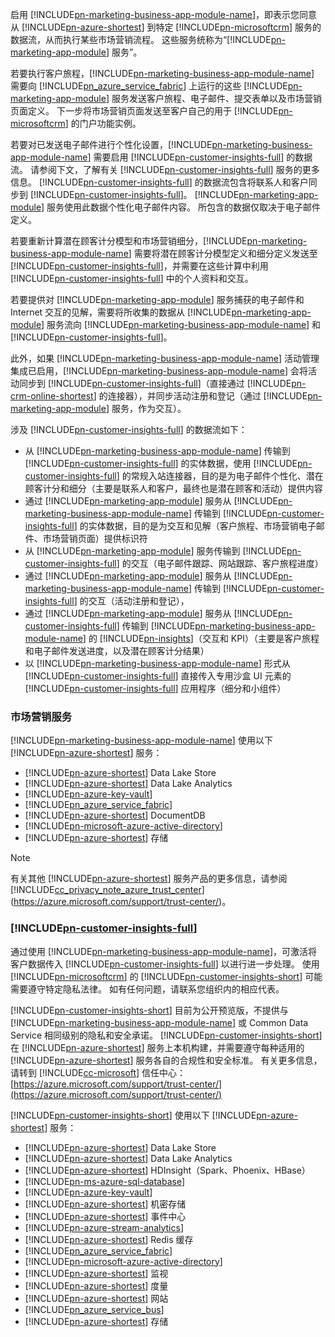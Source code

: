 启用 [!INCLUDE[pn-marketing-business-app-module-name](../includes/pn-marketing-business-app-module-name.md)]，即表示您同意从 [!INCLUDE[pn-azure-shortest](../includes/pn-azure-shortest.md)] 到特定 [!INCLUDE[pn-microsoftcrm](../includes/pn-microsoftcrm.md)] 服务的数据流，从而执行某些市场营销流程。 这些服务统称为“[!INCLUDE[pn-marketing-app-module](../includes/pn-marketing-app-module.md)] 服务”。

若要执行客户旅程，[!INCLUDE[pn-marketing-business-app-module-name](../includes/pn-marketing-business-app-module-name.md)] 需要向 [!INCLUDE[pn_azure_service_fabric](../includes/pn_azure_service_fabric.md)] 上运行的这些 [!INCLUDE[pn-marketing-app-module](../includes/pn-marketing-app-module.md)] 服务发送客户旅程、电子邮件、提交表单以及市场营销页面定义。 下一步将市场营销页面发送至客户自己的用于 [!INCLUDE[pn-microsoftcrm](../includes/pn-microsoftcrm.md)] 的门户功能实例。

若要对已发送电子邮件进行个性化设置，[!INCLUDE[pn-marketing-business-app-module-name](../includes/pn-marketing-business-app-module-name.md)] 需要启用 [!INCLUDE[pn-customer-insights-full](../includes/pn-customer-insights-full.md)] 的数据流。 请参阅下文，了解有关 [!INCLUDE[pn-customer-insights-full](../includes/pn-customer-insights-full.md)] 服务的更多信息。 [!INCLUDE[pn-customer-insights-full](../includes/pn-customer-insights-full.md)] 的数据流包含将联系人和客户同步到 [!INCLUDE[pn-customer-insights-full](../includes/pn-customer-insights-full.md)]。 [!INCLUDE[pn-marketing-app-module](../includes/pn-marketing-app-module.md)] 服务使用此数据个性化电子邮件内容。 所包含的数据仅取决于电子邮件定义。

若要重新计算潜在顾客计分模型和市场营销细分，[!INCLUDE[pn-marketing-business-app-module-name](../includes/pn-marketing-business-app-module-name.md)] 需要将潜在顾客计分模型定义和细分定义发送至 [!INCLUDE[pn-customer-insights-full](../includes/pn-customer-insights-full.md)]，并需要在这些计算中利用 [!INCLUDE[pn-customer-insights-full](../includes/pn-customer-insights-full.md)] 中的个人资料和交互。

若要提供对 [!INCLUDE[pn-marketing-app-module](../includes/pn-marketing-app-module.md)] 服务捕获的电子邮件和 Internet 交互的见解，需要将所收集的数据从 [!INCLUDE[pn-marketing-app-module](../includes/pn-marketing-app-module.md)] 服务流向 [!INCLUDE[pn-marketing-business-app-module-name](../includes/pn-marketing-business-app-module-name.md)] 和 [!INCLUDE[pn-customer-insights-full](../includes/pn-customer-insights-full.md)]。

此外，如果 [!INCLUDE[pn-marketing-business-app-module-name](../includes/pn-marketing-business-app-module-name.md)] 活动管理集成已启用，[!INCLUDE[pn-marketing-business-app-module-name](../includes/pn-marketing-business-app-module-name.md)] 会将活动同步到 [!INCLUDE[pn-customer-insights-full](../includes/pn-customer-insights-full.md)]（直接通过 [!INCLUDE[pn-crm-online-shortest](../includes/pn-crm-online-shortest.md)] 的连接器），并同步活动注册和登记（通过 [!INCLUDE[pn-marketing-app-module](../includes/pn-marketing-app-module.md)] 服务，作为交互）。

涉及 [!INCLUDE[pn-customer-insights-full](../includes/pn-customer-insights-full.md)] 的数据流如下：
- 从 [!INCLUDE[pn-marketing-business-app-module-name](../includes/pn-marketing-business-app-module-name.md)] 传输到 [!INCLUDE[pn-customer-insights-full](../includes/pn-customer-insights-full.md)] 的实体数据，使用 [!INCLUDE[pn-customer-insights-full](../includes/pn-customer-insights-full.md)] 的常规入站连接器，目的是为电子邮件个性化、潜在顾客计分和细分（主要是联系人和客户，最终也是潜在顾客和活动）提供内容
- 通过 [!INCLUDE[pn-marketing-app-module](../includes/pn-marketing-app-module.md)] 服务从 [!INCLUDE[pn-marketing-business-app-module-name](../includes/pn-marketing-business-app-module-name.md)] 传输到 [!INCLUDE[pn-customer-insights-full](../includes/pn-customer-insights-full.md)] 的实体数据，目的是为交互和见解（客户旅程、市场营销电子邮件、市场营销页面）提供标识符
- 从 [!INCLUDE[pn-marketing-app-module](../includes/pn-marketing-app-module.md)] 服务传输到 [!INCLUDE[pn-customer-insights-full](../includes/pn-customer-insights-full.md)] 的交互（电子邮件跟踪、网站跟踪、客户旅程进度）
- 通过 [!INCLUDE[pn-marketing-app-module](../includes/pn-marketing-app-module.md)] 服务从 [!INCLUDE[pn-marketing-business-app-module-name](../includes/pn-marketing-business-app-module-name.md)] 传输到 [!INCLUDE[pn-customer-insights-full](../includes/pn-customer-insights-full.md)] 的交互（活动注册和登记），
- 通过 [!INCLUDE[pn-marketing-app-module](../includes/pn-marketing-app-module.md)] 服务从 [!INCLUDE[pn-customer-insights-full](../includes/pn-customer-insights-full.md)] 传输到 [!INCLUDE[pn-marketing-business-app-module-name](../includes/pn-marketing-business-app-module-name.md)] 的 [!INCLUDE[pn-insights](../includes/pn-insights.md)]（交互和 KPI）（主要是客户旅程和电子邮件发送进度，以及潜在顾客计分结果）
- 以 [!INCLUDE[pn-marketing-business-app-module-name](../includes/pn-marketing-business-app-module-name.md)] 形式从 [!INCLUDE[pn-customer-insights-full](../includes/pn-customer-insights-full.md)] 直接传入专用沙盒 UI 元素的 [!INCLUDE[pn-customer-insights-full](../includes/pn-customer-insights-full.md)] 应用程序（细分和小组件）

### <a name="marketing-services"></a>市场营销服务

[!INCLUDE[pn-marketing-business-app-module-name](../includes/pn-marketing-business-app-module-name.md)] 使用以下 [!INCLUDE[pn-azure-shortest](../includes/pn-azure-shortest.md)] 服务：

- [!INCLUDE[pn-azure-shortest](../includes/pn-azure-shortest.md)] Data Lake Store
- [!INCLUDE[pn-azure-shortest](../includes/pn-azure-shortest.md)] Data Lake Analytics
- [!INCLUDE[pn-azure-key-vault](../includes/pn-azure-key-vault.md)]
- [!INCLUDE[pn_azure_service_fabric](../includes/pn_azure_service_fabric.md)]
- [!INCLUDE[pn-azure-shortest](../includes/pn-azure-shortest.md)] DocumentDB
- [!INCLUDE[pn-microsoft-azure-active-directory](../includes/pn-microsoft-azure-active-directory.md)]
- [!INCLUDE[pn-azure-shortest](../includes/pn-azure-shortest.md)] 存储

> [!NOTE]
> 有关其他 [!INCLUDE[pn-azure-shortest](../includes/pn-azure-shortest.md)] 服务产品的更多信息，请参阅 [!INCLUDE[cc_privacy_note_azure_trust_center](../includes/cc_privacy_note_azure_trust_center.md)] (<https://azure.microsoft.com/support/trust-center/>)。

### [!INCLUDE[pn-customer-insights-full](../includes/pn-customer-insights-full.md)]

通过使用 [!INCLUDE[pn-marketing-business-app-module-name](../includes/pn-marketing-business-app-module-name.md)]，可激活将客户数据传入 [!INCLUDE[pn-customer-insights-full](../includes/pn-customer-insights-full.md)] 以进行进一步处理。 使用 [!INCLUDE[pn-microsoftcrm](../includes/pn-microsoftcrm.md)] 的 [!INCLUDE[pn-customer-insights-short](../includes/pn-customer-insights-short.md)] 可能需要遵守特定隐私法律。 如有任何问题，请联系您组织内的相应代表。

[!INCLUDE[pn-customer-insights-short](../includes/pn-customer-insights-short.md)] 目前为公开预览版，不提供与 [!INCLUDE[pn-marketing-business-app-module-name](../includes/pn-marketing-business-app-module-name.md)] 或 Common Data Service 相同级别的隐私和安全承诺。 [!INCLUDE[pn-customer-insights-short](../includes/pn-customer-insights-short.md)] 在 [!INCLUDE[pn-azure-shortest](../includes/pn-azure-shortest.md)] 服务上本机构建，并需要遵守每种适用的 [!INCLUDE[pn-azure-shortest](../includes/pn-azure-shortest.md)] 服务各自的合规性和安全标准。 有关更多信息，请转到 [!INCLUDE[cc-microsoft](../includes/cc-microsoft.md)] 信任中心：[https://azure.microsoft.com/support/trust-center/](https://azure.microsoft.com/support/trust-center/)

[!INCLUDE[pn-customer-insights-short](../includes/pn-customer-insights-short.md)] 使用以下 [!INCLUDE[pn-azure-shortest](../includes/pn-azure-shortest.md)] 服务：

- [!INCLUDE[pn-azure-shortest](../includes/pn-azure-shortest.md)] Data Lake Store
- [!INCLUDE[pn-azure-shortest](../includes/pn-azure-shortest.md)] Data Lake Analytics
- [!INCLUDE[pn-azure-shortest](../includes/pn-azure-shortest.md)] HDInsight（Spark、Phoenix、HBase）
- [!INCLUDE[pn-ms-azure-sql-database](../includes/pn-ms-azure-sql-database.md)]
- [!INCLUDE[pn-azure-key-vault](../includes/pn-azure-key-vault.md)]
- [!INCLUDE[pn-azure-shortest](../includes/pn-azure-shortest.md)] 机密存储
- [!INCLUDE[pn-azure-shortest](../includes/pn-azure-shortest.md)] 事件中心
- [!INCLUDE[pn-azure-stream-analytics](../includes/pn-azure-stream-analytics.md)]
- [!INCLUDE[pn-azure-shortest](../includes/pn-azure-shortest.md)] Redis 缓存
- [!INCLUDE[pn_azure_service_fabric](../includes/pn_azure_service_fabric.md)]
- [!INCLUDE[pn-microsoft-azure-active-directory](../includes/pn-microsoft-azure-active-directory.md)]
- [!INCLUDE[pn-azure-shortest](../includes/pn-azure-shortest.md)] 监视
- [!INCLUDE[pn-azure-shortest](../includes/pn-azure-shortest.md)] 度量
- [!INCLUDE[pn-azure-shortest](../includes/pn-azure-shortest.md)] 网站
- [!INCLUDE[pn_azure_service_bus](../includes/pn_azure_service_bus.md)]
- [!INCLUDE[pn-azure-shortest](../includes/pn-azure-shortest.md)] 存储
